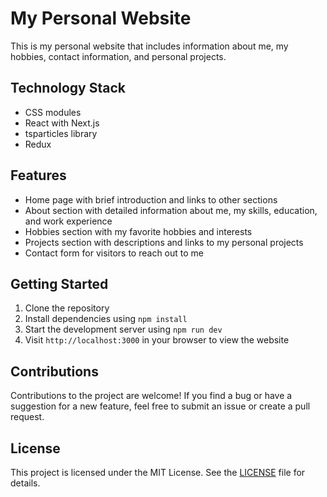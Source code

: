 # My Personal Website

This is my personal website that includes information about me, my hobbies, contact information, and personal projects.

## Technology Stack

- CSS modules
- React with Next.js
- tsparticles library
- Redux

## Features

- Home page with brief introduction and links to other sections
- About section with detailed information about me, my skills, education, and work experience
- Hobbies section with my favorite hobbies and interests
- Projects section with descriptions and links to my personal projects
- Contact form for visitors to reach out to me

## Getting Started

1. Clone the repository
2. Install dependencies using `npm install`
3. Start the development server using `npm run dev`
4. Visit `http://localhost:3000` in your browser to view the website

## Contributions

Contributions to the project are welcome! If you find a bug or have a suggestion for a new feature, feel free to submit an issue or create a pull request.

## License

This project is licensed under the MIT License. See the [LICENSE](LICENSE) file for details.
